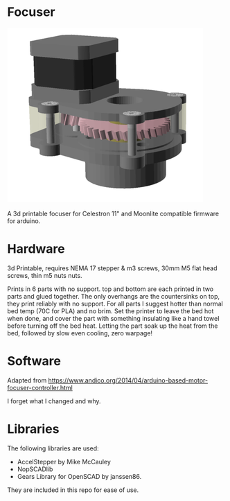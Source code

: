 # Focuser

![3d Render](images/header.png)

A 3d printable focuser for Celestron 11" and Moonlite compatible firmware for arduino.

# Hardware

3d Printable, requires NEMA 17 stepper & m3 screws, 30mm M5 flat head screws, thin m5 nuts nuts.

Prints in 6 parts with no support. top and bottom are each printed in two parts and glued together. The only overhangs are the countersinks on top, they print reliably with no support. For all parts I suggest hotter than normal bed temp (70C for PLA) and no brim. Set the printer to leave the bed hot when done, and cover the part with something insulating like a hand towel before turning off the bed heat. Letting the part soak up the heat from the bed, followed by slow even cooling, zero warpage!

# Software

Adapted from https://www.andico.org/2014/04/arduino-based-motor-focuser-controller.html

I forget what I changed and why.

# Libraries

The following libraries are used:

* AccelStepper by Mike McCauley
* NopSCADlib
* Gears Library for OpenSCAD by janssen86.

They are included in this repo for ease of use.
